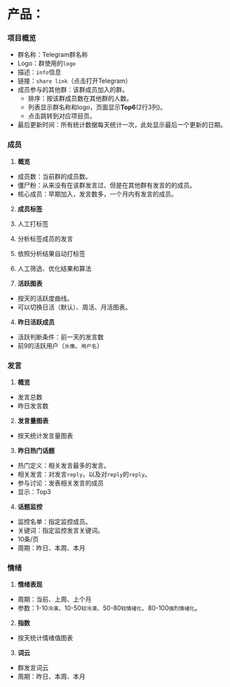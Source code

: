 # 产品：
### 项目概览
* 群名称：Telegram群名称
* Logo：群使用的`logo`
* 描述：`info`信息
* 链接：`share link`（点击打开Telegram）
* 成员参与的其他群：该群成员加入的群。
  - 排序：按该群成员数在其他群的人数。
  - 列表显示群名称和logo，页面显示**Top6**(2行3列)。
  - 点击跳转到对应项目页。
* 最后更新时间：所有统计数据每天统计一次，此处显示最后一个更新的日期。

### 成员
1. **概览**
  * 成员数：当前群的成员数。
  * 僵尸粉：从来没有在该群发言过、但是在其他群有发言的的成员。
  * 核心成员：早期加入，发言数多，一个月内有发言的成员。


2. **成员标签**
  1. 人工打标签
  2. 分析标签成员的发言
  3. 依照分析结果自动打标签
  4. 人工筛选、优化结果和算法


3. **活跃图表**
  * 按天的活跃度曲线。
  * 可以切换日活（默认）、周活、月活图表。


4. **昨日活跃成员**
  * 活跃判断条件：前一天的发言数
  * 前9的活跃用户（`头像`、`用户名`）

### 发言
1. **概览**
  * 发言总数
  * 昨日发言数


2. **发言量图表**
  - 按天统计发言量图表


3. **昨日热门话题**
  * 热门定义：相关发言最多的发言。
  * 相关发言：对发言`reply`，以及对`reply`的`reply`。
  * 参与讨论：发表相关发言的成员
  * 显示：Top3


4. **话题监控**
  - 监控名单：指定监控成员。
  - 关键词：指定监控发言关键词。
  - 10条/页
  - 周期：昨日、本周、本月

### 情绪
1. **情绪表现**
  * 周期：当前、上周、上个月
  * 参数：1-10`冷漠`、10-50`较冷漠`、50-80`较情绪化`、80-100`强烈情绪化`。


2. **指数**
  - 按天统计情绪值图表


3. **词云**
  * 群发言词云
  * 周期：昨日、本周、本月
